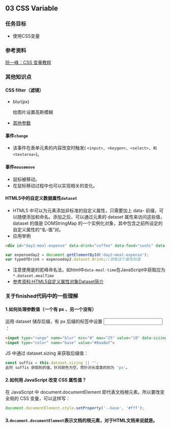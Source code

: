 ## 03 CSS Variable

### 任务目标

* 使用CSS变量

### 参考资料

[阮一峰：CSS 变量教程](http://www.ruanyifeng.com/blog/2017/05/css-variables.html)

### 其他知识点

#### CSS filter（滤镜）

* blur(px)

  给图片设置高斯模糊

* [其他参数](http://www.runoob.com/cssref/css3-pr-filter.html)

#### 事件`change`

* 该事件在表单元素的内容改变时触发( `<input>, <keygen>, <select>, 和 <textarea>`)。

#### 事件`mousemove`

* 鼠标被移动。
* 在鼠标移动过程中也可以实现相关的变化。

#### HTML5中的自定义数据属性`dataset`

* HTML5 中可以为元素添加非标准的自定义属性，只需要加上 data- 前缀，可以随便添加和命名。添加之后，可以通过元素的 dataset 属性来访问这些值，dataset 的值是 DOMStringMap 的一个实例化对象，其中包含之前所设定的自定义属性的“名-值”对。
* 应用举例

```html
<div id="day2-meal-expense" data-drink="coffee" data-food="sushi" data-meal="lunch">¥20.12</div>
```

```js
var expenseday2 = document.getElementById('day2-meal-expense');
var typeOfDrink = expenseday2.dataset.drink;//获取这个属性的值
```

* 注意使用是的驼峰命名法，如html中`data-meal-time`在JavaScript中获取应为`*.dataset.mealTime`
* [参考资料:HTML5自定义属性对象Dataset简介](http://www.zhangxinxu.com/wordpress/2011/06/html5自定义属性对象dataset简介/)

### 关于finished代码中的一些理解

#### 1.如何处理参数值（一个有 px 、另一个没有）

运用 dataset 储存后缀，有 px 后缀的标签中设置 <input data-sizing: px>：

```html
<input type="range" name="blur" min="0" max="25" value="10" data-sizing="px">
<input type="color" name="base" value="#8aa8af">
```

JS 中通过 dataset.sizing 来获取后缀值：

```js
const suffix = this.dataset.sizing || '';
此时 suffix 获取到的值，针对颜色为空，而针对长度类的则为 'px'。
```

#### 2.如何用 JavaScript 改变 CSS 属性值？

在 JavaScript 中 document.documentElement 即代表文档根元素。所以要改变全局的 CSS 变量，可以这样写：

```js
document.documentElement.style.setProperty('--base', '#fff');
```

#### 3.`document.documentElement`表示文档的根元素，对于HTML文档来说就是<html>。